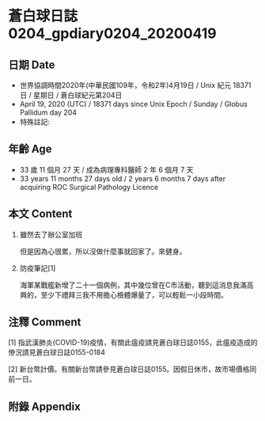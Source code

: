 [_metadata_:encoding]: - "utf-8"
[_metadata_:fileformat]: - "markdown"
[_metadata_:MIME_type]: - "text/plain"
[_metadata_:markdown_version]: - "commonmark version 0.29"
[_metadata_:markdown_spec]: - "https://spec.commonmark.org/0.29/"

# 蒼白球日誌0204_gpdiary0204_20200419 #

## 日期 Date ##

* 世界協調時間2020年(中華民國109年，令和2年)4月19日 / Unix 紀元 18371 日 / 星期日 / 蒼白球紀元第204日
* April 19, 2020 (UTC) / 18371 days since Unix Epoch / Sunday / Globus Pallidum day 204
* 特殊註記:

## 年齡 Age ##

* 33 歲 11 個月 27 天 / 成為病理專科醫師 2 年 6 個月 7 天
* 33 years 11 months 27 days old / 2 years 6 months 7 days after acquiring ROC Surgical Pathology Licence

## 本文 Content ##

1. 雖然去了辦公室加班

    但是因為心很累，所以沒做什麼事就回家了。來健身。

2. 防疫筆記[1]

    海軍某戰艦新增了二十一個病例，其中幾位曾在C市活動，聽到這消息我滿高興的，至少下禮拜三我不用擔心檢體爆量了，可以輕鬆一小段時間。

## 注釋 Comment ##

[1] 指武漢肺炎(COVID-19)疫情，有關此瘟疫請見蒼白球日誌0155，此瘟疫造成的慘況請見蒼白球日誌0155-0184

[2] 新台幣計價。有關新台幣請參見蒼白球日誌0155。因假日休市，故市場價格同前一日。

## 附錄 Appendix ##
